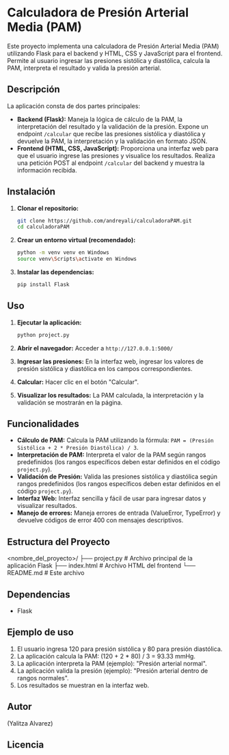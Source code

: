 # Calculadora de Presión Arterial Media (PAM)

Este proyecto implementa una calculadora de Presión Arterial Media (PAM) utilizando Flask para el backend y HTML, CSS y JavaScript para el frontend.  Permite al usuario ingresar las presiones sistólica y diastólica, calcula la PAM, interpreta el resultado y valida la presión arterial.

## Descripción

La aplicación consta de dos partes principales:

*   **Backend (Flask):**  Maneja la lógica de cálculo de la PAM, la interpretación del resultado y la validación de la presión. Expone un endpoint `/calcular` que recibe las presiones sistólica y diastólica y devuelve la PAM, la interpretación y la validación en formato JSON.
*   **Frontend (HTML, CSS, JavaScript):** Proporciona una interfaz web para que el usuario ingrese las presiones y visualice los resultados.  Realiza una petición POST al endpoint `/calcular` del backend y muestra la información recibida.

## Instalación

1.  **Clonar el repositorio:**
    ```bash
    git clone https://github.com/andreyali/calculadoraPAM.git
    cd calculadoraPAM
    ```

2.  **Crear un entorno virtual (recomendado):**
    ```bash
    python -m venv venv en Windows
    source venv\Scripts\activate en Windows
    ```

3.  **Instalar las dependencias:**
    ```bash
    pip install Flask
    ```

## Uso

1.  **Ejecutar la aplicación:**
    ```bash
    python project.py
    ```

2.  **Abrir el navegador:**  Acceder a `http://127.0.0.1:5000/`

3.  **Ingresar las presiones:**  En la interfaz web, ingresar los valores de presión sistólica y diastólica en los campos correspondientes.

4.  **Calcular:** Hacer clic en el botón "Calcular".

5.  **Visualizar los resultados:**  La PAM calculada, la interpretación y la validación se mostrarán en la página.

## Funcionalidades

*   **Cálculo de PAM:** Calcula la PAM utilizando la fórmula: `PAM = (Presión Sistólica + 2 * Presión Diastólica) / 3`.
*   **Interpretación de PAM:**  Interpreta el valor de la PAM según rangos predefinidos (los rangos específicos deben estar definidos en el código `project.py`).
*   **Validación de Presión:**  Valida las presiones sistólica y diastólica según rangos predefinidos (los rangos específicos deben estar definidos en el código `project.py`).
*   **Interfaz Web:**  Interfaz sencilla y fácil de usar para ingresar datos y visualizar resultados.
*   **Manejo de errores:**  Maneja errores de entrada (ValueError, TypeError) y devuelve códigos de error 400 con mensajes descriptivos.

## Estructura del Proyecto

<nombre_del_proyecto>/
├── project.py      # Archivo principal de la aplicación Flask
├── index.html      # Archivo HTML del frontend
└── README.md       # Este archivo

## Dependencias

*   Flask

## Ejemplo de uso

1.  El usuario ingresa 120 para presión sistólica y 80 para presión diastólica.
2.  La aplicación calcula la PAM: (120 + 2 * 80) / 3 = 93.33 mmHg.
3.  La aplicación interpreta la PAM (ejemplo): "Presión arterial normal".
4.  La aplicación valida la presión (ejemplo): "Presión arterial dentro de rangos normales".
5.  Los resultados se muestran en la interfaz web.


## Autor

(Yalitza Alvarez)

## Licencia